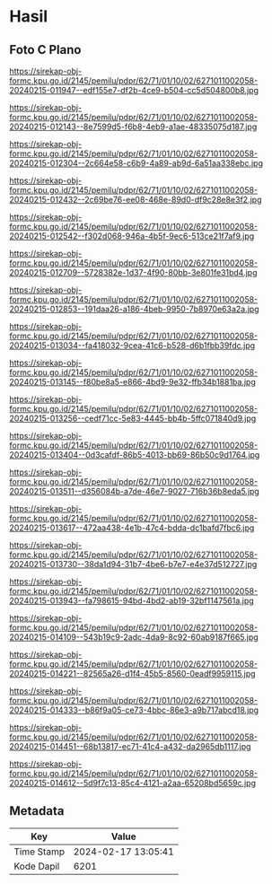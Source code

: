 # Hasil

## Foto C Plano

https://sirekap-obj-formc.kpu.go.id/2145/pemilu/pdpr/62/71/01/10/02/6271011002058-20240215-011947--edf155e7-df2b-4ce9-b504-cc5d504800b8.jpg

https://sirekap-obj-formc.kpu.go.id/2145/pemilu/pdpr/62/71/01/10/02/6271011002058-20240215-012143--8e7599d5-f6b8-4eb9-a1ae-48335075d187.jpg

https://sirekap-obj-formc.kpu.go.id/2145/pemilu/pdpr/62/71/01/10/02/6271011002058-20240215-012304--2c664e58-c6b9-4a89-ab9d-6a51aa338ebc.jpg

https://sirekap-obj-formc.kpu.go.id/2145/pemilu/pdpr/62/71/01/10/02/6271011002058-20240215-012432--2c69be76-ee08-468e-89d0-df9c28e8e3f2.jpg

https://sirekap-obj-formc.kpu.go.id/2145/pemilu/pdpr/62/71/01/10/02/6271011002058-20240215-012542--f302d068-946a-4b5f-9ec6-513ce21f7af9.jpg

https://sirekap-obj-formc.kpu.go.id/2145/pemilu/pdpr/62/71/01/10/02/6271011002058-20240215-012709--5728382e-1d37-4f90-80bb-3e801fe31bd4.jpg

https://sirekap-obj-formc.kpu.go.id/2145/pemilu/pdpr/62/71/01/10/02/6271011002058-20240215-012853--191daa26-a186-4beb-9950-7b8970e63a2a.jpg

https://sirekap-obj-formc.kpu.go.id/2145/pemilu/pdpr/62/71/01/10/02/6271011002058-20240215-013034--fa418032-9cea-41c6-b528-d6b1fbb39fdc.jpg

https://sirekap-obj-formc.kpu.go.id/2145/pemilu/pdpr/62/71/01/10/02/6271011002058-20240215-013145--f80be8a5-e866-4bd9-9e32-ffb34b1881ba.jpg

https://sirekap-obj-formc.kpu.go.id/2145/pemilu/pdpr/62/71/01/10/02/6271011002058-20240215-013256--cedf71cc-5e83-4445-bb4b-5ffc071840d9.jpg

https://sirekap-obj-formc.kpu.go.id/2145/pemilu/pdpr/62/71/01/10/02/6271011002058-20240215-013404--0d3cafdf-86b5-4013-bb69-86b50c9d1764.jpg

https://sirekap-obj-formc.kpu.go.id/2145/pemilu/pdpr/62/71/01/10/02/6271011002058-20240215-013511--d356084b-a7de-46e7-9027-716b36b8eda5.jpg

https://sirekap-obj-formc.kpu.go.id/2145/pemilu/pdpr/62/71/01/10/02/6271011002058-20240215-013617--472aa438-4e1b-47c4-bdda-dc1bafd7fbc6.jpg

https://sirekap-obj-formc.kpu.go.id/2145/pemilu/pdpr/62/71/01/10/02/6271011002058-20240215-013730--38da1d94-31b7-4be6-b7e7-e4e37d512727.jpg

https://sirekap-obj-formc.kpu.go.id/2145/pemilu/pdpr/62/71/01/10/02/6271011002058-20240215-013943--fa798615-94bd-4bd2-ab19-32bf1147561a.jpg

https://sirekap-obj-formc.kpu.go.id/2145/pemilu/pdpr/62/71/01/10/02/6271011002058-20240215-014109--543b19c9-2adc-4da9-8c92-60ab9187f665.jpg

https://sirekap-obj-formc.kpu.go.id/2145/pemilu/pdpr/62/71/01/10/02/6271011002058-20240215-014221--82565a26-d1f4-45b5-8560-0eadf9959115.jpg

https://sirekap-obj-formc.kpu.go.id/2145/pemilu/pdpr/62/71/01/10/02/6271011002058-20240215-014333--b86f9a05-ce73-4bbc-86e3-a9b717abcd18.jpg

https://sirekap-obj-formc.kpu.go.id/2145/pemilu/pdpr/62/71/01/10/02/6271011002058-20240215-014451--68b13817-ec71-41c4-a432-da2965db1117.jpg

https://sirekap-obj-formc.kpu.go.id/2145/pemilu/pdpr/62/71/01/10/02/6271011002058-20240215-014612--5d9f7c13-85c4-4121-a2aa-65208bd5659c.jpg


## Metadata

| Key        | Value               |
| ---------- | ------------------- |
| Time Stamp | 2024-02-17 13:05:41 |
| Kode Dapil | 6201                |



